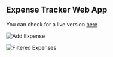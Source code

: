 ## Expense Tracker Web App

You can check for a live version [here](https://expense-tracker-jr.herokuapp.com/)

![Add Expense](https://user-images.githubusercontent.com/69119243/121974175-26c64200-cd7f-11eb-9faf-f404279fa3e6.png)

![Filtered Expenses](https://user-images.githubusercontent.com/69119243/121974213-38a7e500-cd7f-11eb-9ebf-1af673ded086.png)
